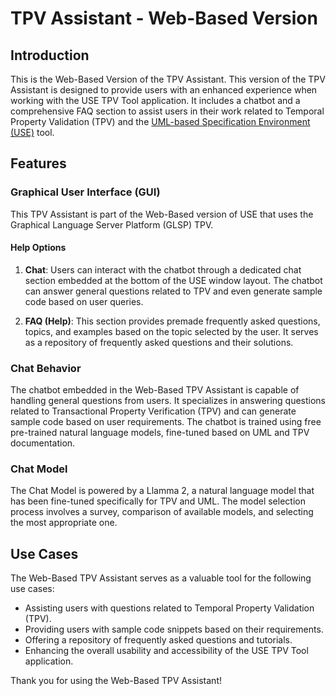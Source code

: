 # TPV Assistant - Web-Based Version

## Introduction

This is the Web-Based Version of the TPV Assistant. This version of the TPV Assistant is designed to provide users with an enhanced experience when working with the USE TPV Tool application. It includes a chatbot and a comprehensive FAQ section to assist users in their work related to Temporal Property Validation (TPV) and the [UML-based Specification Environment (USE)](https://sourceforge.net/projects/useocl/) tool.

## Features

### Graphical User Interface (GUI)

This TPV Assistant is part of the Web-Based version of USE that uses the Graphical Language Server Platform (GLSP) TPV. 

#### Help Options
1. **Chat**: Users can interact with the chatbot through a dedicated chat section embedded at the bottom of the USE window layout. The chatbot can answer general questions related to TPV and even generate sample code based on user queries.

2. **FAQ (Help)**: This section provides premade frequently asked questions, topics, and examples based on the topic selected by the user. It serves as a repository of frequently asked questions and their solutions.

### Chat Behavior

The chatbot embedded in the Web-Based TPV Assistant is capable of handling general questions from users. It specializes in answering questions related to Transactional Property Verification (TPV) and can generate sample code based on user requirements. The chatbot is trained using free pre-trained natural language models, fine-tuned based on UML and TPV documentation.

### Chat Model

The Chat Model is powered by a Llamma 2, a natural language model that has been fine-tuned specifically for TPV and UML. The model selection process involves a survey, comparison of available models, and selecting the most appropriate one. 

## Use Cases

The Web-Based TPV Assistant serves as a valuable tool for the following use cases:

- Assisting users with questions related to Temporal Property Validation (TPV).
- Providing users with sample code snippets based on their requirements.
- Offering a repository of frequently asked questions and tutorials.
- Enhancing the overall usability and accessibility of the USE TPV Tool application.

Thank you for using the Web-Based TPV Assistant!
